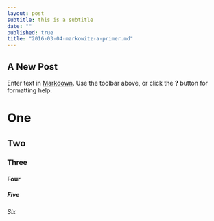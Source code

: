 ```yaml
---
layout: post
subtitle: this is a subtitle
date: ""
published: true
title: "2016-03-04-markowitz-a-primer.md"
---
```

## A New Post

Enter text in [Markdown](http://daringfireball.net/projects/markdown/). Use the toolbar above, or click the **?** button for formatting help.

# One
## Two
### Three
#### Four
##### Five
###### Six
